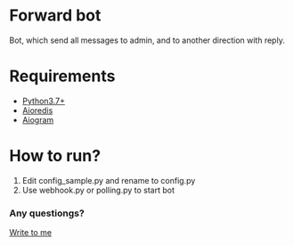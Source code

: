 # Forward bot
Bot, which send all messages to admin, and to another direction with reply.
# Requirements
- [Python3.7+](https://www.python.org/downloads/)
- [Aioredis](https://github.com/aio-libs/aioredis)
- [Aiogram](https://github.com/aiogram/aiogram)
# How to run?
1. Edit config_sample.py and rename to config.py
2. Use webhook.py or polling.py to start bot
### Any questiongs?
[Write to me](t.me/RavenFaus)
